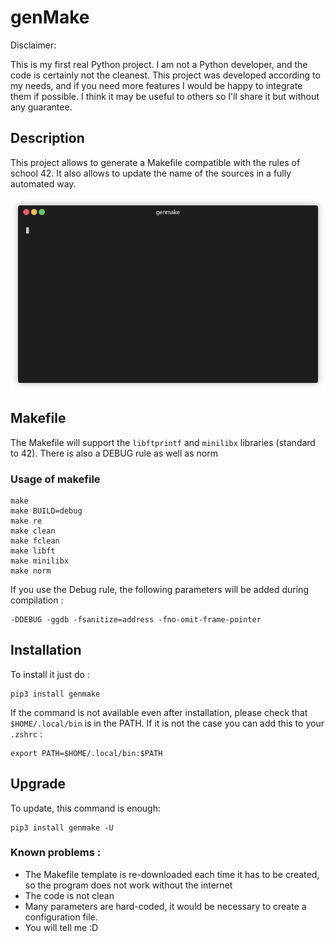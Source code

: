 # genMake

Disclaimer:

This is my first real Python project. I am not a Python developer, and the code is certainly not the cleanest. This project was developed according to my needs, and if you need more features I would be happy to integrate them if possible. I think it may be useful to others so I'll share it but without any guarantee.

## Description

This project allows to generate a Makefile compatible with the rules of school 42. It also allows to update the name of the sources in a fully automated way.

![genmake](assets/genmake.gif)

## Makefile
The Makefile will support the `libftprintf` and `minilibx` libraries (standard to 42). There is also a DEBUG rule as well as norm

### Usage of makefile
```
make
make BUILD=debug
make re
make clean
make fclean
make libft
make minilibx
make norm
```

If you use the Debug rule, the following parameters will be added during compilation :
```
-DDEBUG -ggdb -fsanitize=address -fno-omit-frame-pointer
```

## Installation
To install it just do :
```
pip3 install genmake
```

If the command is not available even after installation, please check that `$HOME/.local/bin` is in the PATH. If it is not the case you can add this to your `.zshrc` :
```
export PATH=$HOME/.local/bin:$PATH
```

## Upgrade
To update, this command is enough:
```
pip3 install genmake -U
```

### Known problems :
- The Makefile template is re-downloaded each time it has to be created, so the program does not work without the internet
- The code is not clean
- Many parameters are hard-coded, it would be necessary to create a configuration file.
- You will tell me :D
